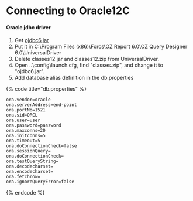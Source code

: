 # Connecting to Oracle12C

#### Oracle jdbc driver

1. Get [ojdbc6.jar](https://drive.google.com/file/d/1tVKCshDjUjjrRNc0iOD7rCsNuKs0746W/view?usp=sharing)
2. Put it in C:\Program Files (x86)\Forcs\OZ Report 6.0\OZ Query Designer 6.0\UniversalDriver
3. Delete classes12.jar and classes12.zip from UniversalDriver.
4. Open ..\config\launch.cfg, find "classes.zip", and change it to "ojdbc6.jar".
5. Add database alias definition in the db.properties

{% code title="db.properties" %}
```
ora.vendor=oracle
ora.serverAddress=end-point
ora.portNo=1521
ora.sid=ORCL
ora.user=user
ora.password=password
ora.maxconns=20
ora.initconns=5
ora.timeout=5
ora.doConnectionCheck=false
ora.sessionQuery=
ora.doConnectionCheck=
ora.testQueryString=
ora.decodecharset=
ora.encodecharset=
ora.fetchrow=
ora.ignoreQueryError=false
```
{% endcode %}
